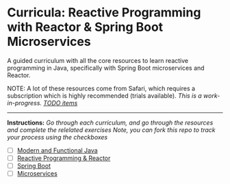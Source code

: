 # Curricula: Reactive Programming with Reactor & Spring Boot Microservices

A guided curriculum with all the core resources to learn reactive programming in Java, specifically with Spring Boot microservices and Reactor.

NOTE: A lot of these resources come from Safari, which requires a subscription which is highly recommended (trials available). *This is a work-in-progress. [TODO items](todo.md)*

--- 

**Instructions:** *Go through each curriculum, and go through the resources and complete the relelated exercises Note, you can fork this repo to track your process using the checkboxes*

* [ ] [Modern and Functional Java](curric-java.md)
* [ ] [Reactive Programming & Reactor](curric-java#Reactive-and-Reactor.md)
* [ ] [Spring Boot](curric-microservices-with-spring-boot.md)
* [ ] [Microservices](curric-spring-boot-microservices.md)
